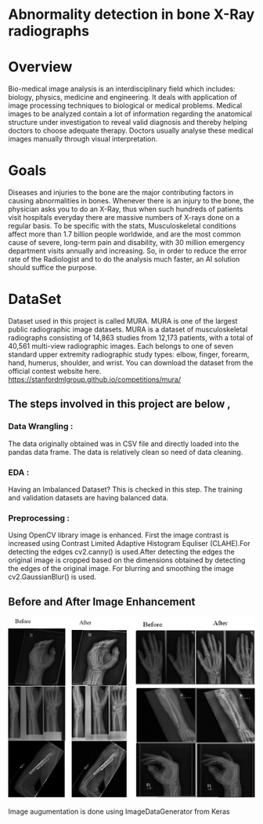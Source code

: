 
# Abnormality detection in bone X-Ray radiographs 


# Overview

Bio-medical image analysis is an interdisciplinary field which includes: biology, physics, medicine and engineering. It deals with application of image processing techniques to biological or medical problems. Medical images to be analyzed contain a lot of information regarding the anatomical structure under investigation to reveal valid diagnosis and thereby helping doctors to choose adequate therapy. Doctors usually analyse these medical images manually through visual interpretation.

# Goals

Diseases and injuries to the bone are the major contributing factors in causing abnormalities in bones. Whenever there is an injury to the bone, the physician asks you to do an X-Ray, thus when such hundreds of patients visit hospitals everyday there are massive numbers of X-rays done on a regular basis. To be specific with the stats, Musculoskeletal conditions affect more than 1.7 billion people worldwide, and are the most common cause of severe, long-term pain and disability, with 30 million emergency department visits annually and increasing. So, in order to reduce the error rate of the Radiologist and to do the analysis much faster, an AI solution should suffice the purpose. 

# DataSet
Dataset used in this project is called MURA. MURA is one of the largest public radiographic image datasets. MURA is a dataset of musculoskeletal radiographs consisting of 14,863 studies from 12,173 patients, with a total of 40,561 multi-view radiographic images. Each belongs to one of seven standard upper extremity radiographic study types: elbow, finger, forearm, hand, humerus, shoulder, and wrist. You can download the dataset from the official contest website here. https://stanfordmlgroup.github.io/competitions/mura/

## The steps involved in this project are below ,
### Data Wrangling : 
The data originally obtained was in CSV file and directly loaded into the pandas data frame. The data is relatively clean so need of data cleaning. <br>
### EDA :
Having an Imbalanced Dataset? This is checked in this step. The training and validation datasets are having balanced data. 
### Preprocessing : 
Using OpenCV library image is enhanced. First the image contrast is increased using Contrast Limited Adaptive Histogram Equliser (CLAHE).For detecting the edges cv2.canny() is used.After detecting the edges the original image is cropped based on the dimensions obtained by detecting the edges of the original image. For blurring and smoothing the image cv2.GaussianBlur() is used.<br>

## Before and After Image Enhancement<br>
![Image](https://github.com/umamohantm/springboard/blob/master/Capstone%202/data/Before_and_after.PNG)<br>
<br>
Image augumentation is done using ImageDataGenerator from Keras

